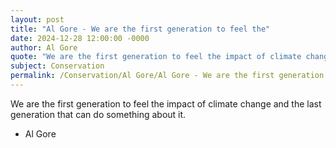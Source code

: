 ```yaml
---
layout: post
title: "Al Gore - We are the first generation to feel the"
date: 2024-12-28 12:00:00 -0000
author: Al Gore
quote: "We are the first generation to feel the impact of climate change and the last generation that can do something about it."
subject: Conservation
permalink: /Conservation/Al Gore/Al Gore - We are the first generation to feel the
---
```


We are the first generation to feel the impact of climate change and the last generation that can do something about it.

- Al Gore
